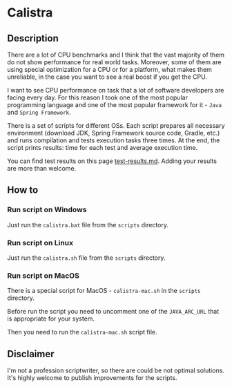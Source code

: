 # Calistra

## Description
There are a lot of CPU benchmarks and I think that the vast majority of them do not show performance for real world tasks. 
Moreover, some of them are using special optimization for a CPU or for a platform, what makes them unreliable,
in the case you want to see a real boost if you get the CPU.

I want to see CPU performance on task that a lot of software developers are facing every day. For this reason I took
one of the most popular programming language and one of the most popular framework for it - `Java` and `Spring Framework`.

There is a set of scripts for different OSs. Each script prepares all necessary environment (download JDK, Spring 
Framework source code, Gradle, etc.) and runs compilation and tests execution tasks three times. At the end, the script
prints results: time for each test and average execution time.

You can find test results on this page [test-results.md](test-results.md). Adding your results are more than welcome.

## How to
### Run script on Windows
Just run the `calistra.bat` file from the `scripts` directory.

### Run script on Linux
Just run the `calistra.sh` file from the `scripts` directory.

### Run script on MacOS
There is a special script for MacOS - `calistra-mac.sh` in the `scripts` directory. 

Before run the script you need to uncomment one of the `JAVA_ARC_URL` that is appropriate for your system.

Then you need to run the `calistra-mac.sh` script file.

## Disclaimer
I'm not a profession scriptwriter, so there are could be not optimal solutions. 
It's highly welcome to publish improvements for the scripts.

